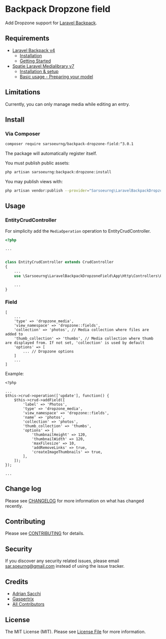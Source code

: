 # Backpack Dropzone field

Add Dropzone support for [Laravel Backpack](https://laravel-backpack.readme.io/docs).

## Requirements
- [Laravel Backpack v4](https://laravel-backpack.readme.io/docs)
	- [Installation](https://backpackforlaravel.com/docs/4.0/installation "Installation")
	- [Getting Started](https://backpackforlaravel.com/docs/4.0/introduction "Getting Started")
- [Spatie Laravel Medialibrary v7](https://docs.spatie.be/laravel-medialibrary/v7/)
	- [Installation & setup](https://docs.spatie.be/laravel-medialibrary/v7/installation-setup "Installation & setup")
	- [Basic usage - Preparing your model](https://docs.spatie.be/laravel-medialibrary/v7/basic-usage/preparing-your-model "Basic usage - Preparing your model")

## Limitations
Currently, you can only manage media while editing an entry.

## Install

### Via Composer

``` bash
composer require sarsoeurng/backpack-dropzone-field:^3.0.1
```

The package will automatically register itself.

You must publish public assets:
``` bash
php artisan sarsoeurng:backpack:dropzone:install
```

You may publish views with:
``` bash
php artisan vendor:publish --provider="Sarsoeurng\LaravelBackpackDropzoneField\DropzoneFieldServiceProvider" --tag="views"
```

## Usage

### EntityCrudController

For simplicity add the `MediaOperation` operation to EntityCrudController.

```php
<?php

...


class EntityCrudController extends CrudController
{
	...
    use \Sarsoeurng\LaravelBackpackDropzoneField\App\Http\Controllers\Operations\MediaOperation;

	...
}

```

### Field


```
[
	...
	'type' => 'dropzone_media',
	'view_namespace' => 'dropzone::fields',
	'collection' => 'photos', // Media collection where files are added to
	'thumb_collection' => 'thumbs', // Media collection where thumb are displayed from. If not set, 'collection' is used by default
	'options' => [
		... // Dropzone options
	]
	...
]
```

Example:

```
<?php

...
$this->crud->operation(['update'], function() {
	$this->crud->addField([
		'label' => 'Photos',
		'type' => 'dropzone_media',
		'view_namespace' => 'dropzone::fields',
		'name' => 'photos',
		'collection' => 'photos',
		'thumb_collection' => 'thumbs',
		'options' => [
			'thumbnailHeight' => 120,
			'thumbnailWidth' => 120,
			'maxFilesize' => 10,
			'addRemoveLinks' => true,
			'createImageThumbnails' => true,
		],
	]);
});

...
```

## Change log

Please see [CHANGELOG](CHANGELOG.md) for more information on what has changed recently.

## Contributing

Please see [CONTRIBUTING](CONTRIBUTING.md) for details.

## Security

If you discover any security related issues, please email sar.soeurng@gmail.com instead of using the issue tracker.

## Credits

- [Adrian Sacchi][link-author]
- [Gaspertrix][link-author]
- [All Contributors][link-contributors]

## License

The MIT License (MIT). Please see [License File](LICENSE.md) for more information.

[link-author]: https://github.com/gaspertrix
[link-contributors]: ../../contributors
